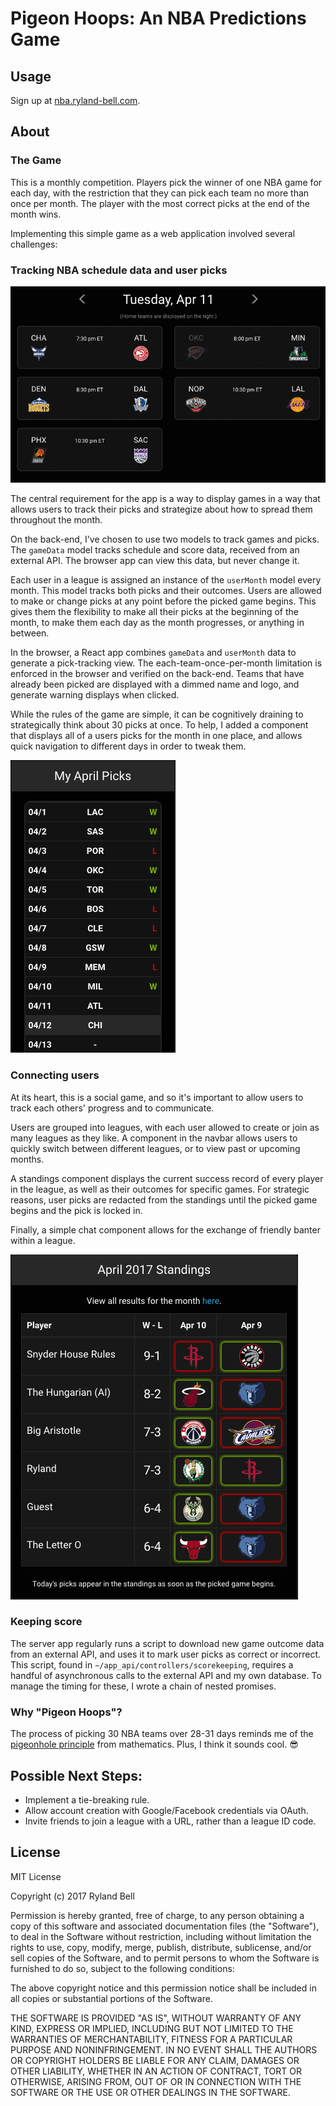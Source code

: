 # Pigeon Hoops: An NBA Predictions Game

## Usage
Sign up at [nba.ryland-bell.com](nba.ryland-bell.com).
## About

### The Game
This is a monthly competition. Players pick the winner of one NBA game for each day, with the restriction that they can pick each team no more than once per month. The player with the most correct picks at the end of the month wins.

Implementing this simple game as a web application involved several challenges:

### Tracking NBA schedule data and user picks

<img src="./media/daily-picks.gif">

The central requirement for the app is a way to display games in a way that allows users to track their picks and strategize about how to spread them throughout the month.

On the back-end, I've chosen to use two models to track games and picks. The `gameData` model tracks schedule and score data, received from an external API. The browser app can view this data, but never change it. 

Each user in a league is assigned an instance of the `userMonth` model every month. This model tracks both picks and their outcomes. Users are allowed to make or change picks at any point before the picked game begins. This gives them the flexibility to make all their picks at the beginning of the month, to make them each day as the month progresses, or anything in between.

In the browser, a React app combines `gameData` and `userMonth` data to generate a pick-tracking view. The each-team-once-per-month limitation is enforced in the browser and verified on the back-end. Teams that have already been picked are displayed with a dimmed name and logo, and generate warning displays when clicked.

While the rules of the game are simple, it can be cognitively draining to strategically think about 30 picks at once. To help, I added a component that displays all of a users picks for the month in one place, and allows quick navigation to different days in order to tweak them.

<img src="./media/monthly-picks-sidebar.png">

### Connecting users

At its heart, this is a social game, and so it's important to allow users to track each others' progress and to communicate. 

Users are grouped into leagues, with each user allowed to create or join as many leagues as they like. A component in the navbar allows users to quickly switch between different leagues, or to view past or upcoming months.

A standings component displays the current success record of every player in the league, as well as their outcomes for specific games. For strategic reasons, user picks are redacted from the standings until the picked game begins and the pick is locked in.

Finally, a simple chat component allows for the exchange of friendly banter within a league.

<img src="./media/standings.png">

### Keeping score
The server app regularly runs a script to download new game outcome data from an external API, and uses it to mark user picks as correct or incorrect. This script, found in `~/app_api/controllers/scorekeeping`, requires a handful of asynchronous calls to the external API and my own database. To manage the timing for these, I wrote a chain of nested promises.

### Why "Pigeon Hoops"?
The process of picking 30 NBA teams over 28-31 days reminds me of the [pigeonhole principle](https://en.wikipedia.org/wiki/Pigeonhole_principle) from mathematics. Plus, I think it sounds cool. 😎 

## Possible Next Steps:
* Implement a tie-breaking rule.
* Allow account creation with Google/Facebook credentials via OAuth.
* Invite friends to join a league with a URL, rather than a league ID code.

## License

MIT License

Copyright (c) 2017 Ryland Bell

Permission is hereby granted, free of charge, to any person obtaining a copy
of this software and associated documentation files (the "Software"), to deal
in the Software without restriction, including without limitation the rights
to use, copy, modify, merge, publish, distribute, sublicense, and/or sell
copies of the Software, and to permit persons to whom the Software is
furnished to do so, subject to the following conditions:

The above copyright notice and this permission notice shall be included in all
copies or substantial portions of the Software.

THE SOFTWARE IS PROVIDED "AS IS", WITHOUT WARRANTY OF ANY KIND, EXPRESS OR
IMPLIED, INCLUDING BUT NOT LIMITED TO THE WARRANTIES OF MERCHANTABILITY,
FITNESS FOR A PARTICULAR PURPOSE AND NONINFRINGEMENT. IN NO EVENT SHALL THE
AUTHORS OR COPYRIGHT HOLDERS BE LIABLE FOR ANY CLAIM, DAMAGES OR OTHER
LIABILITY, WHETHER IN AN ACTION OF CONTRACT, TORT OR OTHERWISE, ARISING FROM,
OUT OF OR IN CONNECTION WITH THE SOFTWARE OR THE USE OR OTHER DEALINGS IN THE
SOFTWARE.